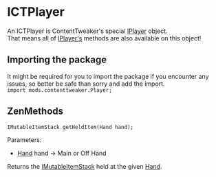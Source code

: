# ICTPlayer

An ICTPlayer is ContentTweaker's special [IPlayer](/Vanilla/Game/IPlayer) object.  
That means all of [IPlayer's](/Vanilla/Game/IPlayer) methods are also available on this object!

## Importing the package
It might be required for you to import the package if you encounter any issues, so better be safe than sorry and add the import.  
`import mods.contenttweaker.Player;`

## ZenMethods
`IMutableItemStack getHeldItem(Hand hand);`

Parameters:

- [Hand](Hand) hand → Main or Off Hand

Returns the [IMutableItemStack](/Mods/ContentTweaker/Vanilla/Types/Item/IMutableItemStack) held at the given [Hand](Hand).